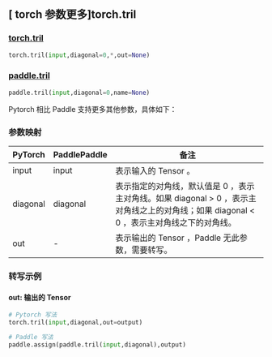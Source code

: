 ## [ torch 参数更多]torch.tril

### [torch.tril](https://pytorch.org/docs/stable/generated/torch.tril.html?highlight=tril#torch.tril)

```python
torch.tril(input,diagonal=0,*,out=None)
```

### [paddle.tril](https://www.paddlepaddle.org.cn/documentation/docs/zh/api/paddle/tril_cn.html)

```python
paddle.tril(input,diagonal=0,name=None)
```

Pytorch 相比 Paddle 支持更多其他参数，具体如下：

### 参数映射
| PyTorch | PaddlePaddle | 备注 |
| ------- | ------- | ------- |
| input | input | 表示输入的 Tensor 。 |
| diagonal | diagonal | 表示指定的对角线，默认值是 0 ，表示主对角线。如果 diagonal > 0 ，表示主对角线之上的对角线；如果 diagonal < 0 ，表示主对角线之下的对角线。 |
| out | - | 表示输出的 Tensor ，Paddle 无此参数，需要转写。 |

### 转写示例

#### out: 输出的 Tensor

```python
# Pytorch 写法
torch.tril(input,diagonal,out=output)

# Paddle 写法
paddle.assign(paddle.tril(input,diagonal),output)
```
